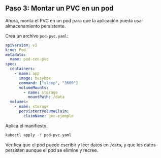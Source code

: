 ﻿## Paso 3: Montar un PVC en un pod

Ahora, monta el PVC en un pod para que la aplicación pueda usar almacenamiento persistente.

Crea un archivo `pod-pvc.yaml`:

```yaml
apiVersion: v1
kind: Pod
metadata:
  name: pod-con-pvc
spec:
  containers:
    - name: app
      image: busybox
      command: ["sleep", "3600"]
      volumeMounts:
        - name: storage
          mountPath: /data
  volumes:
    - name: storage
      persistentVolumeClaim:
        claimName: pvc-ejemplo
```

Aplica el manifiesto:

```sh
kubectl apply -f pod-pvc.yaml
```

Verifica que el pod puede escribir y leer datos en `/data`, y que los datos persisten aunque el pod se elimine y recree.